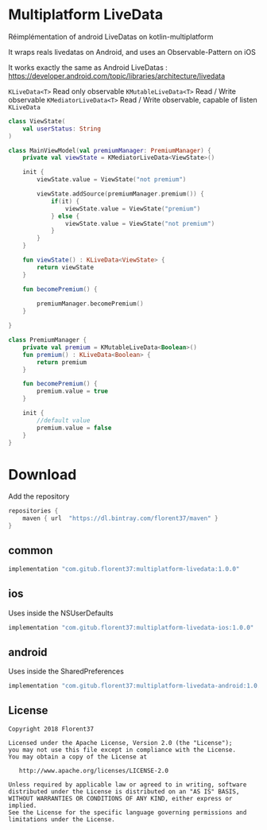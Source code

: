# Multiplatform LiveData

Réimplémentation of android LiveDatas on kotlin-multiplatform

It wraps reals livedatas on Android, and uses an Observable-Pattern on iOS

It works exactly the same as Android LiveDatas : https://developer.android.com/topic/libraries/architecture/livedata

`KLiveData<T>` Read only observable
`KMutableLiveData<T>` Read / Write observable
`KMediatorLiveData<T>` Read / Write observable, capable of listen `KLiveData`

```kotlin
class ViewState(
    val userStatus: String
)
```

```kotlin
class MainViewModel(val premiumManager: PremiumManager) {
    private val viewState = KMediatorLiveData<ViewState>()

    init {
        viewState.value = ViewState("not premium")

        viewState.addSource(premiumManager.premium()) {
            if(it) {
                viewState.value = ViewState("premium")
            } else {
                viewState.value = ViewState("not premium")
            }
        }
    }

    fun viewState() : KLiveData<ViewState> {
        return viewState
    }

    fun becomePremium() {
   
        premiumManager.becomePremium()
    }

}
```

```kotlin
class PremiumManager {
    private val premium = KMutableLiveData<Boolean>()
    fun premium() : KLiveData<Boolean> {
        return premium
    }

    fun becomePremium() {
        premium.value = true
    }

    init {
        //default value
        premium.value = false
    }
}
```


# Download

Add the repository
```groovy
repositories {
    maven { url  "https://dl.bintray.com/florent37/maven" }
}
```

## common
```groovy
implementation "com.gitub.florent37:multiplatform-livedata:1.0.0"
```

## ios

Uses inside the NSUserDefaults

```groovy
implementation "com.gitub.florent37:multiplatform-livedata-ios:1.0.0"
```

## android

Uses inside the SharedPreferences

```groovy
implementation "com.gitub.florent37:multiplatform-livedata-android:1.0.0"
```
 
## License
        
    Copyright 2018 Florent37
    
    Licensed under the Apache License, Version 2.0 (the "License");
    you may not use this file except in compliance with the License.
    You may obtain a copy of the License at
    
       http://www.apache.org/licenses/LICENSE-2.0
    
    Unless required by applicable law or agreed to in writing, software
    distributed under the License is distributed on an "AS IS" BASIS,
    WITHOUT WARRANTIES OR CONDITIONS OF ANY KIND, either express or implied.
    See the License for the specific language governing permissions and
    limitations under the License.